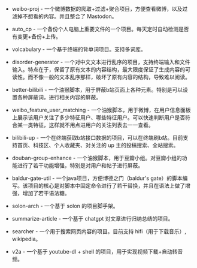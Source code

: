 
- weibo-proj - 一个微博数据的爬取+过滤+聚合项目，方便查看微博，以及过滤掉不想看的内容。并且整合了 Mastodon。

- auto_cp - 一个备份个人电脑上重要文件的一个项目。每天定时自动检测是否有变更+备份+上传。

- volcabulary - 一个基于终端的背单词项目。支持多词库。

- disorder-generator - 一个对中文文本进行乱序的项目，支持终端输入和文件输入。特点在于，保留了原有文本的内容结构，最大限度保证了生成内容的可读性。而不像一般的文本乱序那样，破坏了原有内容的结构，导致难以阅读。

- better-bilibili - 一个油猴脚本，用于屏蔽b站页面上各种元素。特别是可以设置各种屏蔽词，进行相关内容的屏蔽。

- weibo_feature_user_matching - 一个油猴脚本，用于微博，在用户信息面板上展示该用户关注了多少特征用户、哪些特征用户。可以快速判断用户是否符合某一类特征，这样就不用点进用户的关注列表去一一查看。

- bilibili-up - 一个在终端获取b站接口数据的项目，可以在终端刷b站。目前支持首页、科技区、个人收藏夹、对关注的 up 主的投稿搜索、全站搜索。

- douban-group-enhance - 一个油猴脚本，用于豆瓣小组。对豆瓣小组的功能进行了若干功能增强，特别是对用户和帖子进行屏蔽。

- baldur-gate-util - 一个java项目，方便博德之门（baldur's gate）的脚本编写。该项目的核心是对脚本中固定命令进行了若干替换，并且在语法上做了增强，增加了若干语法糖。

- solon-arch - 一个基于 solon 的项目脚手架。

- summarize-article - 一个基于 chatgpt 对文章进行归纳总结的项目。

- searcher - 一个用于搜索网页内容的项目。目前支持 hifi（用于下载音乐）, wikipedia。

- v2a - 一个基于 youtube-dl + shell 的项目，用于实现视频下载+自动转音频。